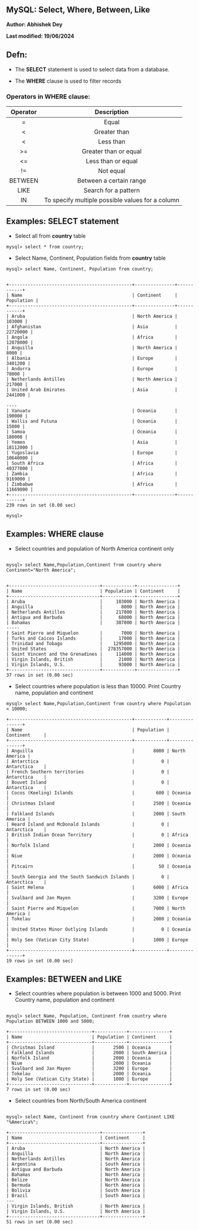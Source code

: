 ## MySQL:  Select, Where, Between, Like


**Author: Abhishek Dey**

**Last modified: 19/06/2024**

## Defn:

* The **SELECT** statement is used to select data from a database.

* The **WHERE** clause is used to filter records

### Operators in WHERE clause:

| **Operator** |                  **Description**                 |
|:------------:|:------------------------------------------------:|
|       =      | Equal                                            |
|       <      | Greater than                                     |
|     &lt;     | Less than                                        |
|     &gt;=    | Greater than or equal                            |
|     &lt;=    | Less than or equal                               |
|      !=      | Not equal                                        |
|    BETWEEN   | Between a certain range                          |
|     LIKE     | Search for a pattern                             |
|      IN      | To specify multiple possible values for a column |

## Examples: SELECT statement

* Select all from **country** table

```
mysql> select * from country;

```

* Select Name, Continent, Population fields from **country** table

```
mysql> select Name, Continent, Population from country;

```

```

+----------------------------------------------+---------------+------------+
| Name                                         | Continent     | Population |
+----------------------------------------------+---------------+------------+
| Aruba                                        | North America |     103000 |
| Afghanistan                                  | Asia          |   22720000 |
| Angola                                       | Africa        |   12878000 |
| Anguilla                                     | North America |       8000 |
| Albania                                      | Europe        |    3401200 |
| Andorra                                      | Europe        |      78000 |
| Netherlands Antilles                         | North America |     217000 |
| United Arab Emirates                         | Asia          |    2441000 |

----
| Vanuatu                                      | Oceania       |     190000 |
| Wallis and Futuna                            | Oceania       |      15000 |
| Samoa                                        | Oceania       |     180000 |
| Yemen                                        | Asia          |   18112000 |
| Yugoslavia                                   | Europe        |   10640000 |
| South Africa                                 | Africa        |   40377000 |
| Zambia                                       | Africa        |    9169000 |
| Zimbabwe                                     | Africa        |   11669000 |
+----------------------------------------------+---------------+------------+
239 rows in set (0.00 sec)

mysql> 

```

## Examples: WHERE clause

* Select countries and population of North America continent only

```

mysql> select Name,Population,Continent from country where Continent="North America";

```

```

+----------------------------------+------------+---------------+
| Name                             | Population | Continent     |
+----------------------------------+------------+---------------+
| Aruba                            |     103000 | North America |
| Anguilla                         |       8000 | North America |
| Netherlands Antilles             |     217000 | North America |
| Antigua and Barbuda              |      68000 | North America |
| Bahamas                          |     307000 | North America |
-----
| Saint Pierre and Miquelon        |       7000 | North America |
| Turks and Caicos Islands         |      17000 | North America |
| Trinidad and Tobago              |    1295000 | North America |
| United States                    |  278357000 | North America |
| Saint Vincent and the Grenadines |     114000 | North America |
| Virgin Islands, British          |      21000 | North America |
| Virgin Islands, U.S.             |      93000 | North America |
+----------------------------------+------------+---------------+
37 rows in set (0.00 sec)

```

* Select countries where population is less than 10000. Print Country name, population and continent

```
mysql> select Name,Population,Continent from country where Population < 10000;

```

```
+----------------------------------------------+------------+---------------+
| Name                                         | Population | Continent     |
+----------------------------------------------+------------+---------------+
| Anguilla                                     |       8000 | North America |
| Antarctica                                   |          0 | Antarctica    |
| French Southern territories                  |          0 | Antarctica    |
| Bouvet Island                                |          0 | Antarctica    |
| Cocos (Keeling) Islands                      |        600 | Oceania       |
| Christmas Island                             |       2500 | Oceania       |
| Falkland Islands                             |       2000 | South America |
| Heard Island and McDonald Islands            |          0 | Antarctica    |
| British Indian Ocean Territory               |          0 | Africa        |
| Norfolk Island                               |       2000 | Oceania       |
| Niue                                         |       2000 | Oceania       |
| Pitcairn                                     |         50 | Oceania       |
| South Georgia and the South Sandwich Islands |          0 | Antarctica    |
| Saint Helena                                 |       6000 | Africa        |
| Svalbard and Jan Mayen                       |       3200 | Europe        |
| Saint Pierre and Miquelon                    |       7000 | North America |
| Tokelau                                      |       2000 | Oceania       |
| United States Minor Outlying Islands         |          0 | Oceania       |
| Holy See (Vatican City State)                |       1000 | Europe        |
+----------------------------------------------+------------+---------------+
19 rows in set (0.00 sec)

```

## Examples: BETWEEN and LIKE

* Select countries where population is between 1000 and 5000. Print Country name, population and continent

```

mysql> select Name, Population, Continent from country where Population BETWEEN 1000 and 5000;

```

```
+-------------------------------+------------+---------------+
| Name                          | Population | Continent     |
+-------------------------------+------------+---------------+
| Christmas Island              |       2500 | Oceania       |
| Falkland Islands              |       2000 | South America |
| Norfolk Island                |       2000 | Oceania       |
| Niue                          |       2000 | Oceania       |
| Svalbard and Jan Mayen        |       3200 | Europe        |
| Tokelau                       |       2000 | Oceania       |
| Holy See (Vatican City State) |       1000 | Europe        |
+-------------------------------+------------+---------------+
7 rows in set (0.00 sec)

```

* Select countries from North/South America continent 

```

mysql> select Name, Continent from country where Continent LIKE "%America%";

```

```
+----------------------------------+---------------+
| Name                             | Continent     |
+----------------------------------+---------------+
| Aruba                            | North America |
| Anguilla                         | North America |
| Netherlands Antilles             | North America |
| Argentina                        | South America |
| Antigua and Barbuda              | North America |
| Bahamas                          | North America |
| Belize                           | North America |
| Bermuda                          | North America |
| Bolivia                          | South America |
| Brazil                           | South America |
---
| Virgin Islands, British          | North America |
| Virgin Islands, U.S.             | North America |
+----------------------------------+---------------+
51 rows in set (0.00 sec)

```
